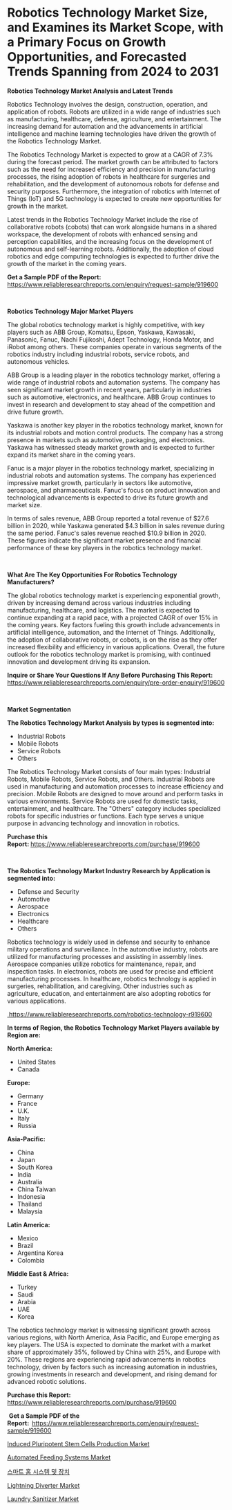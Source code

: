 <p><h1>Robotics Technology Market Size, and Examines its Market Scope, with a Primary Focus on Growth Opportunities, and Forecasted Trends Spanning from 2024 to 2031</h1></p><p><strong>Robotics Technology Market Analysis and Latest Trends</strong></p>
<p><p>Robotics Technology involves the design, construction, operation, and application of robots. Robots are utilized in a wide range of industries such as manufacturing, healthcare, defense, agriculture, and entertainment. The increasing demand for automation and the advancements in artificial intelligence and machine learning technologies have driven the growth of the Robotics Technology Market.</p><p>The Robotics Technology Market is expected to grow at a CAGR of 7.3% during the forecast period. The market growth can be attributed to factors such as the need for increased efficiency and precision in manufacturing processes, the rising adoption of robots in healthcare for surgeries and rehabilitation, and the development of autonomous robots for defense and security purposes. Furthermore, the integration of robotics with Internet of Things (IoT) and 5G technology is expected to create new opportunities for growth in the market.</p><p>Latest trends in the Robotics Technology Market include the rise of collaborative robots (cobots) that can work alongside humans in a shared workspace, the development of robots with enhanced sensing and perception capabilities, and the increasing focus on the development of autonomous and self-learning robots. Additionally, the adoption of cloud robotics and edge computing technologies is expected to further drive the growth of the market in the coming years.</p></p>
<p><strong>Get a Sample PDF of the Report:&nbsp;</strong> <a href="https://www.reliableresearchreports.com/enquiry/request-sample/919600">https://www.reliableresearchreports.com/enquiry/request-sample/919600</a></p>
<p>&nbsp;</p>
<p><strong>Robotics Technology Major Market Players</strong></p>
<p><p>The global robotics technology market is highly competitive, with key players such as ABB Group, Komatsu, Epson, Yaskawa, Kawasaki, Panasonic, Fanuc, Nachi Fujikoshi, Adept Technology, Honda Motor, and iRobot among others. These companies operate in various segments of the robotics industry including industrial robots, service robots, and autonomous vehicles.</p><p>ABB Group is a leading player in the robotics technology market, offering a wide range of industrial robots and automation systems. The company has seen significant market growth in recent years, particularly in industries such as automotive, electronics, and healthcare. ABB Group continues to invest in research and development to stay ahead of the competition and drive future growth.</p><p>Yaskawa is another key player in the robotics technology market, known for its industrial robots and motion control products. The company has a strong presence in markets such as automotive, packaging, and electronics. Yaskawa has witnessed steady market growth and is expected to further expand its market share in the coming years.</p><p>Fanuc is a major player in the robotics technology market, specializing in industrial robots and automation systems. The company has experienced impressive market growth, particularly in sectors like automotive, aerospace, and pharmaceuticals. Fanuc's focus on product innovation and technological advancements is expected to drive its future growth and market size.</p><p>In terms of sales revenue, ABB Group reported a total revenue of $27.6 billion in 2020, while Yaskawa generated $4.3 billion in sales revenue during the same period. Fanuc's sales revenue reached $10.9 billion in 2020. These figures indicate the significant market presence and financial performance of these key players in the robotics technology market.</p></p>
<p>&nbsp;</p>
<p><strong>What Are The Key Opportunities For Robotics Technology Manufacturers?</strong></p>
<p><p>The global robotics technology market is experiencing exponential growth, driven by increasing demand across various industries including manufacturing, healthcare, and logistics. The market is expected to continue expanding at a rapid pace, with a projected CAGR of over 15% in the coming years. Key factors fueling this growth include advancements in artificial intelligence, automation, and the Internet of Things. Additionally, the adoption of collaborative robots, or cobots, is on the rise as they offer increased flexibility and efficiency in various applications. Overall, the future outlook for the robotics technology market is promising, with continued innovation and development driving its expansion.</p></p>
<p><strong>Inquire or Share Your Questions If Any Before Purchasing This Report:</strong> <a href="https://www.reliableresearchreports.com/enquiry/pre-order-enquiry/919600">https://www.reliableresearchreports.com/enquiry/pre-order-enquiry/919600</a></p>
<p>&nbsp;</p>
<p><strong>Market Segmentation</strong></p>
<p><strong>The Robotics Technology Market Analysis by types is segmented into:</strong></p>
<p><ul><li>Industrial Robots</li><li>Mobile Robots</li><li>Service Robots</li><li>Others</li></ul></p>
<p><p>The Robotics Technology Market consists of four main types: Industrial Robots, Mobile Robots, Service Robots, and Others. Industrial Robots are used in manufacturing and automation processes to increase efficiency and precision. Mobile Robots are designed to move around and perform tasks in various environments. Service Robots are used for domestic tasks, entertainment, and healthcare. The "Others" category includes specialized robots for specific industries or functions. Each type serves a unique purpose in advancing technology and innovation in robotics.</p></p>
<p><strong>Purchase this Report:&nbsp;</strong><a href="https://www.reliableresearchreports.com/purchase/919600">https://www.reliableresearchreports.com/purchase/919600</a></p>
<p>&nbsp;</p>
<p><strong>The Robotics Technology Market Industry Research by Application is segmented into:</strong></p>
<p><ul><li>Defense and Security</li><li>Automotive</li><li>Aerospace</li><li>Electronics</li><li>Healthcare</li><li>Others</li></ul></p>
<p><p>Robotics technology is widely used in defense and security to enhance military operations and surveillance. In the automotive industry, robots are utilized for manufacturing processes and assisting in assembly lines. Aerospace companies utilize robotics for maintenance, repair, and inspection tasks. In electronics, robots are used for precise and efficient manufacturing processes. In healthcare, robotics technology is applied in surgeries, rehabilitation, and caregiving. Other industries such as agriculture, education, and entertainment are also adopting robotics for various applications.</p></p>
<p><a href="https://www.reliableresearchreports.com/robotics-technology-r919600">&nbsp;https://www.reliableresearchreports.com/robotics-technology-r919600</a></p>
<p><strong>In terms of Region, the Robotics Technology Market Players available by Region are:</strong></p>
<p>
    <p> <strong> North America: </strong>
        <ul>
            <li>United States</li>
            <li>Canada</li>
        </ul>
        </p> 
    <p> <strong> Europe: </strong>
        <ul>
            <li>Germany</li>
            <li>France</li>
            <li>U.K.</li>
            <li>Italy</li>
            <li>Russia</li>
        </ul>
        </p> 
    <p> <strong> Asia-Pacific: </strong>
        <ul>
            <li>China</li>
            <li>Japan</li>
            <li>South Korea</li>
            <li>India</li>
            <li>Australia</li>
            <li>China Taiwan</li>
            <li>Indonesia</li>
            <li>Thailand</li>
            <li>Malaysia</li>
        </ul>
        </p> 
    <p> <strong> Latin America: </strong>
        <ul>
            <li>Mexico</li>
            <li>Brazil</li>
            <li>Argentina Korea</li>
            <li>Colombia</li>
        </ul>
        </p> 
    <p> <strong> Middle East & Africa: </strong>
        <ul>
            <li>Turkey</li>
            <li>Saudi</li>
            <li>Arabia</li>
            <li>UAE</li>
            <li>Korea</li>
        </ul>
    </p>
    </p>
<p><p>The robotics technology market is witnessing significant growth across various regions, with North America, Asia Pacific, and Europe emerging as key players. The USA is expected to dominate the market with a market share of approximately 35%, followed by China with 25%, and Europe with 20%. These regions are experiencing rapid advancements in robotics technology, driven by factors such as increasing automation in industries, growing investments in research and development, and rising demand for advanced robotic solutions.</p></p>
<p><strong>Purchase this Report: </strong><a href="https://www.reliableresearchreports.com/purchase/919600">https://www.reliableresearchreports.com/purchase/919600</a></p>
<p>&nbsp;<strong>Get a Sample PDF of the Report:&nbsp;&nbsp;</strong><a href="https://www.reliableresearchreports.com/enquiry/request-sample/919600">https://www.reliableresearchreports.com/enquiry/request-sample/919600</a></p>
<p><strong></strong></p>
<p><p><a href="https://github.com/myacatherineblakecaczo9vcsw/Market-Research-Report-List-4/blob/main/induced-pluripotent-stem-cells-production-market.md">Induced Pluripotent Stem Cells Production Market</a></p><p><a href="https://medium.com/@eloisadavis25/automated-feeding-systems-market-size-by-type-standalone-feeding-robots-rail-guided-feeding-5842f260a8f9">Automated Feeding Systems Market</a></p><p><a href="https://github.com/mdmazharulnwr786/Market-Research-Report-List-2/blob/main/942454281070.md">스마트 홈 시스템 및 장치</a></p><p><a href="https://medium.com/@raygrimes99/emerging-trends-in-lightning-diverter-market-global-outlook-and-future-prospects-from-2024-2031-49b1376634cc">Lightning Diverter Market</a></p><p><a href="https://github.com/okotobwrhuteie/Market-Research-Report-List-3/blob/main/laundry-sanitizer-market.md">Laundry Sanitizer Market</a></p></p>